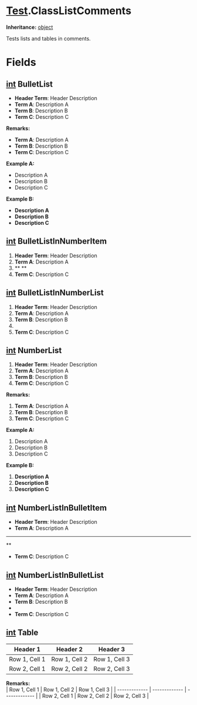 # [Test](TableOfContents.Test.md).ClassListComments

**Inheritance:** [object](https://docs.microsoft.com/en-us/dotnet/api/system.object)  

Tests lists and tables in comments.  

# Fields

## [int](https://docs.microsoft.com/en-us/dotnet/api/system.int32) BulletList

* **Header Term**: Header Description  
* **Term A**: Description A  
* **Term B**: Description B  
* **Term C**: Description C  

**Remarks:**  
* **Term A**: Description A  
* **Term B**: Description B  
* **Term C**: Description C  

**Example A:**  
* Description A  
* Description B  
* Description C  

**Example B:**  
* **Description A**  
* **Description B**  
* **Description C**  

## [int](https://docs.microsoft.com/en-us/dotnet/api/system.int32) BulletListInNumberItem

1. **Header Term**: Header Description  
2. **Term A**: Description A  
3. **
  **  
4. **Term C**: Description C  

## [int](https://docs.microsoft.com/en-us/dotnet/api/system.int32) BulletListInNumberList

1. **Header Term**: Header Description  
2. **Term A**: Description A  
3. **Term B**: Description B  
4.   
5. **Term C**: Description C  

## [int](https://docs.microsoft.com/en-us/dotnet/api/system.int32) NumberList

1. **Header Term**: Header Description  
2. **Term A**: Description A  
3. **Term B**: Description B  
4. **Term C**: Description C  

**Remarks:**  
1. **Term A**: Description A  
2. **Term B**: Description B  
3. **Term C**: Description C  

**Example A:**  
1. Description A  
2. Description B  
3. Description C  

**Example B:**  
1. **Description A**  
2. **Description B**  
3. **Description C**  

## [int](https://docs.microsoft.com/en-us/dotnet/api/system.int32) NumberListInBulletItem

* **Header Term**: Header Description  
* **Term A**: Description A  
* **
  **  
* **Term C**: Description C  

## [int](https://docs.microsoft.com/en-us/dotnet/api/system.int32) NumberListInBulletList

* **Header Term**: Header Description  
* **Term A**: Description A  
* **Term B**: Description B  
*   
* **Term C**: Description C  

## [int](https://docs.microsoft.com/en-us/dotnet/api/system.int32) Table

| Header 1      | Header 2      | Header 3      |
| ------------- | ------------- | ------------- |
| Row 1, Cell 1 | Row 1, Cell 2 | Row 1, Cell 3 |
| Row 2, Cell 1 | Row 2, Cell 2 | Row 2, Cell 3 |  

**Remarks:**  
| Row 1, Cell 1 | Row 1, Cell 2 | Row 1, Cell 3 |
| ------------- | ------------- | ------------- |
| Row 2, Cell 1 | Row 2, Cell 2 | Row 2, Cell 3 |  

